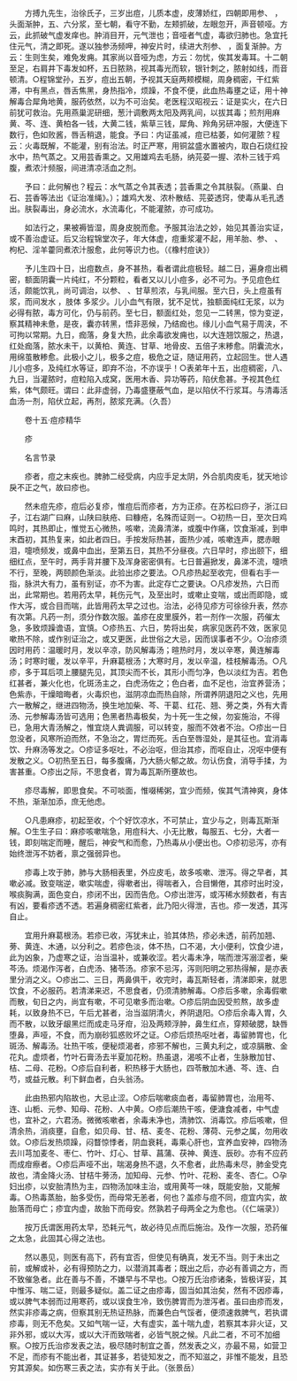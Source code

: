 <!-- { "loadSidebar": true } -->
　　方搏九先生，治徐氏子，三岁出痘，儿质本虚，皮薄娇红，四朝即用参、 ，头面渐肿，五、六分浆，至七朝，看守不勤，左颊抓破，左眼忽开，声音顿哑。方云，此抓破气虚发痒也。肿消目开，元气泄也；音哑者气虚，毒欲归肺也。急宜托住元气，清之即死。遂以独参汤频呷，神安片时，续进大剂参、 ，面复渐肿。方云：生则生矣，难免发痈。其家尚以音哑为虑，方云：勿忧，俟其发毒耳。十二朝至足，右肩井下毒发如杯，五日脓熟，视其毒光而软，银针刺之，脓射如线，而音顿清。○程锦堂孙，五岁，痘出五朝，予视其天庭两颊模糊，周身稠密，干红紫滞，中有黑点，唇舌焦黑，身热指冷，烦躁，不食不便，此血热毒壅之证，用十神解毒合犀角地黄，服药依然，以为不可治矣。老医程汉昭视云：证是实火，在六日前犹可救治。先用燕巢泥研细，葱汁调敷两太阳及两乳间，以拔其毒；煎剂用麻黄、芩、连、黄柏各一钱，大黄二钱，紫草三钱，犀角、羚角另研冲服，大便连下数行，色如败酱，唇舌稍退，能食。予曰：内证虽减，痘已枯萎，如何灌脓？程云：火毒既解，不能灌，别有治法。时正严寒，用铜盆盛水置被内，取白石烧红投水中，热气蒸之。又用芸香熏之。又用雄鸡去毛肠，纳芫荽一握、浓朴三钱于鸡腹，煮浓汁频服，间进清凉活血之剂。

　　予曰：此何解也？程云：水气蒸之令其表透；芸香熏之令其肤裂。（燕巢、白石、芸香等法出《证治准绳》。）；雄鸡大发、浓朴散结、芫荽透窍，使毒从毛孔透出。肤裂毒出，身必流水，水流毒化，不能灌脓，亦可成功。

　　如法行之，果被褥皆湿，周身皮脱而愈。予服其治法之妙，始见其善治实证，或不善治虚证。后又治程锦堂次子，年大体虚，痘重浆灌不起，用羊胎、参、 、枸杞、淫羊藿同煮浓汁服愈，此何等识力也。（《橡村痘诀》）

　　予儿生四十日，出痘数点，身不甚热，看者谓此痘极轻。越二日，遍身痘出稠密，额面阴囊一片纯红，不分颗粒，看者又以儿小痘多，必不可为。予见痘色红活，颇能饮乳，尚可调治，以参、 、甘草煎浓，与乳间服。至六日，头上痘虽有浆，而间发水 ，肢体 多浆少。儿小血气有限，犹不足忧，独额面纯红无浆，以为必得有脓，毒方可化，仍与前药。至七日，额面红处，忽见一二转黑，惊为变逆，察其精神未惫，是夜，囊亦转黑，悟非恶候，乃结痂也。缘儿小血气易于周浃，不可拘以常期。九日，痂落，身复大热，此余毒欲发痈也，以大连翘饮服之，热退，红处痂落，脓水未干，以黄柏、黄连、甘草、地骨皮、五倍子末糁愈。阴囊流水，用绵茧散糁愈。此极小之儿，极多之痘，极危之证，随证用药，立起回生。世人遇儿小痘多，及纯红水等证，即弃不治，不亦误乎！○表弟年十五，出痘稠密，八、九日，当灌脓时，痘粒陷入成窝，医用木香、异功等药，陷伏愈甚。予视其色红紫，体气颇旺。谓曰：此非虚弱，乃毒盛壅蔽气血，是以陷伏不行浆耳。与清毒活血汤一剂，陷伏立起，再剂，脓浆充满。（久吾）

　　卷十五·痘疹精华

　　疹

　　名言节录

　　疹者，痘之末疾也。脾肺二经受病，内应手足太阴，外合肌肉皮毛，犹天地诊戾不正之气，故曰疹也。

　　然未痘先疹，痘后必复疹，惟痘后而疹者，方为正疹。在苏松曰痧子，浙江曰 子，江右湖广曰麻，山陕曰肤疮、曰糠疮，名殊而证则一。○初热一日，至次日鸡鸣时，其热即止，惟觉五心微热，咳嗽，流鼻清涕，或腹中作痛，饮食渐减，到申末酉初，其热复来，如此者四日。手按发际热甚，面热少减，咳嗽连声，腮赤眼泪，嚏喷频发，或鼻中血出，至第五日，其热不分昼夜。六日早时，疹出颐下，细细红点，至午时，两手背并腰下及浑身密密俱有。七日普遍掀发，鼻涕不流，嚏喷不行，至晚，两颐颜色渐淡。此验出疹之要法。○凡疹热起至收完，但看右手一指，脉洪大有力，虽有别证，亦不为害。此定存亡之要诀。○凡疹发热，六日而出，此常期也。若用药太早，耗伤元气，及至出时，或嗽止变喘，或出而即隐，或作大泻，或合目而喘，此皆用药太早之过也。治法，必待见疹方可徐徐升表，然亦有次第。凡药一剂，须分作数次服。盖疹在皮里膜外，若一剂作一次服，药催太急，多致烦躁谵语，宜慎。○疹热五、六日，势将出矣，病家见医药不效，医家见嗽热不除，或作别证治之，或又更医，此世俗之大忌，因而误事者不少。○治疹须因时用药：温暖时月，发以辛凉，防风解毒汤；暄热时月，发以辛寒，黄连解毒汤；时寒时暖，发以辛平，升麻葛根汤；大寒时月，发以辛温，桂枝解毒汤。○凡疹，多于耳后项上腰腿先见，其顶尖而不长，其形小而匀净，色以淡红为吉。若色红甚者，兼火化也，化斑汤主之，白虎汤佐之；色白者，血不足也，治宜养营汤；色紫赤，干燥暗晦者，火毒炽也，滋阴凉血而热自除，所谓养阴退阳之义也，先用六一散解之，继进四物汤，换生地加柴、芩、干葛、红花、翘、蒡之类，外有大青汤、元参解毒汤皆可选用；色黑者热毒极矣，为十死一生之候，勿妄施治，不得已，急用大青汤解之，惟宜烧人粪调服，可以转变，服而不效者不治。○疹出一日忽没者，风寒所迫而然，不急治之，胃烂而死。舌白至唇湿处，是其征也。宜消毒饮、升麻汤等发之。○疹证多呕吐，不必治呕，但治其疹，而呕自止，况呕中便有发散之义。○初热至五日，每多腹痛，乃大肠火郁之故。勿认伤食，消导手揉，为害甚重。○疹出之际，不思食者，胃为毒瓦斯所壅故也。

　　疹尽毒解，即思食矣。不可啖面，惟啜稀粥，宜少而频，俟其气清神爽，身体不热，渐渐加添，庶无他虑。

　　○凡患麻疹，初起至收，个个好饮凉水，不可禁止，宜少与之，则毒瓦斯渐解。○生生子曰：麻疹咳嗽喘急，用痘科大、小无比散，每服五、七分，大者一钱，即刻喘定而睡，醒后，神安气和而愈，乃热毒从小便出也。○疹初忌泻，亦有始终泄泻不妨者，禀之强弱异也。

　　疹毒上攻于肺，肺与大肠相表里，外应皮毛，故多咳嗽、泄泻。得之早者，其嗽必减。致变喘逆，嗽实喘虚，得嗽者出，得喘者入，合目懒倦，其疹时出时没，喉痰胸满，面色变白，疹闭不出，因而告危。○疹出泄泻，或泻稀水频数者，有吉有凶，要看疹透不透。若遍身稠密红紫者，此乃阳火得泄，吉也。疹一发透，其泻自止。

　　宜用升麻葛根汤。若疹已收，泻犹未止，验其体热，疹必未透，前药加翘、蒡、黄连、木通，以分利之。若疹色淡，体不热，口不渴，大小便利，饮食少进，此为凶象，乃虚寒之证，治当温补，或兼收涩。若火毒未净，喘而泄泻溺涩者，柴芩汤。烦渴作泻者，白虎汤、猪苓汤。疹家不忌泻，泻则阳明之邪热得解，是亦表里分消之义。○疹出二、三日，两鼻俱干，收完时，毒瓦斯轻者，清涕即来，就思饮食，不必服药。若清涕来迟，不思食者，仍须清肺解毒。○疹后多嗽，余毒假嗽而散，旬日之内，尚宜有嗽，不可见嗽多而治嗽。○疹后阴血因受煎熬，故多虚耗，以致身热不已，午后尤甚者，治当滋阴清火，养阴退阳。○疹后余毒入胃，久而不散，以致牙龈黑烂而成走马牙疳，沿及两颊浮肿，鼻生红点，穿颊破腮，缺唇堕鼻，声哑，不食，而为崩砂狐惑败坏之证。○疹后烦热呕吐者，毒留肺胃也，化斑汤、解毒汤。壮热干咳，便秘烦渴者，疹邪不解也，三黄丸利之，或凉膈散、金花丸。虚烦者，竹叶石膏汤去半夏加花粉。热虽退，渴咳不止者，生脉散加甘、桔、二母、花粉。○疹后自利者，积热移于大肠也，四苓散加木通、芩、连、白芍，或益元散。利下鲜血者，白头翁汤。

　　此由热邪内陷故也，大忌止涩。○疹后喘嗽痰血者，毒留肺胃也，治用芩、连、山栀、元参、知母、花粉、人中黄。○疹后潮热干咳，便溏食减者，中气虚也，宜补之，六君汤。微微咳嗽者，余毒未净也，清肺饮、消毒饮。疹后咳嗽，但清余热，消痰壅，自愈，如贝母、甘、桔、麦冬、花粉、薄荷、元参之属，勿用收敛。○疹后发热烦躁，闷瞀惊悸者，阴血衰耗，毒乘心肝也，宜养血安神，四物汤去川芎加麦冬、枣仁、竹叶、灯心、甘草、菖蒲、茯神、黄连、辰砂。亦有不应药而成疳瘵者。○疹后声哑不出，喘渴身热不退，久不愈者，此热毒未尽，肺金受克故也，清金降火汤、甘桔牛蒡汤，加知母、元参、竹叶、花粉、麦冬、杏仁。○孕妇出疹，以安胎清热为主，四物汤加味主治，或用黄芩一味，既能安胎，又能解毒。○热毒蒸胎，胎多受伤，而母常无恙者，何也？盖疹与痘不同，痘宜内实，故胎落而母亡；疹宜内虚，故胎下而母安。然孰若子母两全之为愈也。（《仁端录》）

　　按万氏谓医用药太早，恐耗元气，故必待见点而后施治。及作一次服，恐药催之太急，此固其心得之法也。

　　然以愚见，则医有高下，药有宜否，但使见有确真，发无不当。则于未出之前，或解或补，必有得预防之力，以潜消其毒者；既出之后，亦必有善调之方，而不致催急者。此在善与不善，不嫌早与不早也。○按万氏治疹诸条，皆极详妥，其中惟泻、喘二证，则最多疑似。盖二证之由疹毒，固当如其治矣，然有不因疹毒，或以脾气本弱而过用寒药，或以误食生冷，致伤脾胃而为泄泻者。虽曰由疹而发，然实非疹毒之病，但察其别无热证热脉，而兼色白气馁者，便须速救脾气，若执谓疹毒，则无不危矣。又如气喘一证，大有虚实，盖十喘九虚，若察其本非火证，又非外邪，或以大泻，或以大汗而致喘者，必皆气脱之候。凡此二者，不可不加细察。○按万氏治疹发表之法，极尽随时制宜之善，然发表之义，亦最不易，如营卫不足，而疹有不能出者，其证甚多，若徒知发之，而不知滋之，非惟不能发，且恐穷其源矣。如伤寒三表之法，实亦有关于此。（张景岳）

